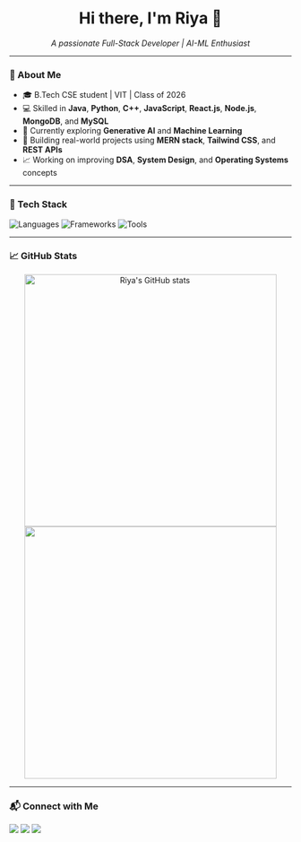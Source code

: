 <h1 align="center">Hi there, I'm Riya 👋</h1>

<p align="center">
  <em>A passionate Full-Stack Developer | AI-ML Enthusiast </em>
</p>

---

### 🌟 About Me
- 🎓 B.Tech CSE student | VIT | Class of 2026
- 💻 Skilled in **Java**, **Python**, **C++**, **JavaScript**, **React.js**, **Node.js**, **MongoDB**, and **MySQL**
- 🧠 Currently exploring **Generative AI** and **Machine Learning**
- 🔧 Building real-world projects using **MERN stack**, **Tailwind CSS**, and **REST APIs**
- 📈 Working on improving **DSA**, **System Design**, and **Operating Systems** concepts

---


### 🧰 Tech Stack

![Languages](https://skillicons.dev/icons?i=java,py,cpp,js,ts,html,css)
![Frameworks](https://skillicons.dev/icons?i=react,nodejs,express,mongodb,nextjs)
![Tools](https://skillicons.dev/icons?i=vscode,github,git,figma,postman)

---

### 📈 GitHub Stats

<p align="center">
  <img src="https://github-readme-stats.vercel.app/api?username=riya9927&show_icons=true&theme=radical" alt="Riya's GitHub stats" width="450"/>
  <img src="https://github-readme-streak-stats.herokuapp.com/?user=riya9927&theme=radical" width="450"/>
</p>

---

### 📬 Connect with Me

<p>
  <a href="https://www.linkedin.com/in/riya-patel-b35387250/"><img src="https://img.shields.io/badge/LinkedIn-blue?style=flat&logo=linkedin" /></a>
  <a href="mailto:riya1102@gmail.com"><img src="https://img.shields.io/badge/Gmail-red?style=flat&logo=gmail" /></a>
  <a href="https://github.com/riya9927"><img src="https://img.shields.io/badge/GitHub-black?style=flat&logo=github" /></a>
</p>



